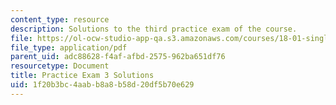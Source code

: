 ```yaml
---
content_type: resource
description: Solutions to the third practice exam of the course.
file: https://ol-ocw-studio-app-qa.s3.amazonaws.com/courses/18-01-single-variable-calculus-fall-2006/1f20b3bc4aabb8a8b58d20df5b70e629_prexam3bsol.pdf
file_type: application/pdf
parent_uid: adc88628-f4af-afbd-2575-962ba651df76
resourcetype: Document
title: Practice Exam 3 Solutions
uid: 1f20b3bc-4aab-b8a8-b58d-20df5b70e629
---
```

